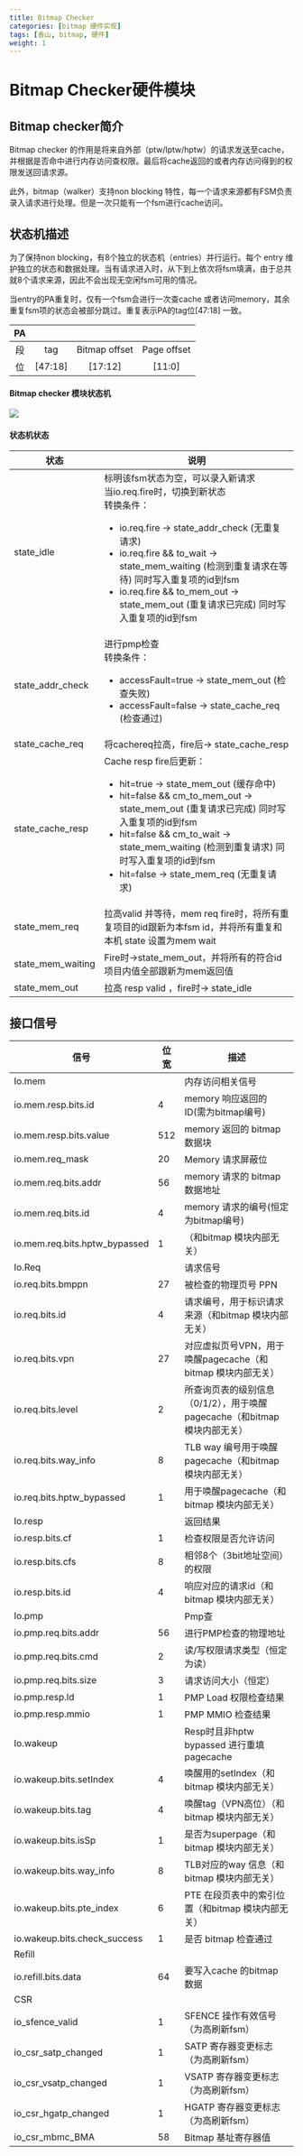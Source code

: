 ```yaml
---
title: Bitmap Checker
categories: [bitmap 硬件实现]
tags: [香山, bitmap, 硬件]
weight: 1
---
```


# Bitmap Checker硬件模块

## Bitmap checker简介

Bitmap checker 的作用是将来自外部（ptw/lptw/hptw）的请求发送至cache，并根据是否命中进行内存访问查权限。最后将cache返回的或者内存访问得到的权限发送回请求源。

此外，bitmap（walker）支持non blocking 特性，每一个请求来源都有FSM负责录入请求进行处理。但是一次只能有一个fsm进行cache访问。

## 状态机描述

为了保持non blocking，有8个独立的状态机（entries）并行运行。每个 entry 维护独立的状态和数据处理。当有请求进入时，从下到上依次将fsm填满，由于总共就8个请求来源，因此不会出现无空闲fsm可用的情况。

当entry的PA重复时，仅有一个fsm会进行一次查cache 或者访问memory，其余重复fsm项的状态会被部分跳过。重复表示PA的tag位[47:18] 一致。

| PA  |         |               |             |
| :-: | :-----: | :-----------: | :---------: |
| 段  |   tag   | Bitmap offset | Page offset |
| 位  | [47:18] |    [17:12]    |   [11:0]    |

#### Bitmap checker 模块状态机

![](../../modul00_1.png)

#### 状态机状态

| 状态              | 说明                                                                                                                                                                                                                                                                                                                                              |
| ----------------- | ------------------------------------------------------------------------------------------------------------------------------------------------------------------------------------------------------------------------------------------------------------------------------------------------------------------------------------------------- |
| state_idle        | 标明该fsm状态为空，可以录入新请求<br/>当io.req.fire时，切换到新状态<br/>转换条件：<br/><ul><li>io.req.fire → state_addr_check (无重复请求)</li><li>io.req.fire && to_wait → state_mem_waiting (检测到重复请求在等待) 同时写入重复项的id到fsm</li><li>io.req.fire && to_mem_out → state_mem_out (重复请求已完成) 同时写入重复项的id到fsm</li></ul> |
| state_addr_check  | 进行pmp检查<br/>转换条件：<br/><ul><li>accessFault=true → state_mem_out (检查失败)</li><li>accessFault=false → state_cache_req (检查通过)</li></ul>                                                                                                                                                                                               |
| state_cache_req   | 将cachereq拉高，fire后→ state_cache_resp                                                                                                                                                                                                                                                                                                          |
| state_cache_resp  | Cache resp fire后更新：<ul><li>hit=true → state_mem_out (缓存命中)</li><li>hit=false && cm_to_mem_out → state_mem_out (重复请求已完成) 同时写入重复项的id到fsm</li><li>hit=false && cm_to_wait → state_mem_waiting (检测到重复请求) 同时写入重复项的id到fsm</li><li>hit=false → state_mem_req (无重复请求) </li></ul>                             |
| state_mem_req     | 拉高valid 并等待，mem req fire时，将所有重复项目的id跟新为本fsm id，并将所有重复和本机 state 设置为mem wait                                                                                                                                                                                                                                       |
| state_mem_waiting | Fire时→state_mem_out，并将所有的符合id项目内值全部跟新为mem返回值                                                                                                                                                                                                                                                                                 |
| state_mem_out     | 拉高 resp valid ，fire时→ state_idle                                                                                                                                                                                                                                                                                                              |

## 接口信号

| 信号                          | 位宽 | 描述                                                                                                                |
| ----------------------------- | ---- | ------------------------------------------------------------------------------------------------------------------- |
| Io.mem                        |      | 内存访问相关信号                                                                                                    |
| io.mem.resp.bits.id           | 4    | memory 响应返回的 ID(需为bitmap编号)                                                                                |
| io.mem.resp.bits.value        | 512  | memory 返回的 bitmap 数据块                                                                                         |
| io.mem.req_mask               | 20   | Memory 请求屏蔽位                                                                                                   |
| io.mem.req.bits.addr          | 56   | memory 请求的 bitmap 数据地址                                                                                       |
| io.mem.req.bits.id            | 4    | memory 请求的编号(恒定为bitmap编号)                                                                                 |
| io.mem.req.bits.hptw_bypassed | 1    | （和</font>bitmap </font>模块内部无关）                                                                             |
| Io.Req                        |      | 请求信号                                                                                                            |
| io.req.bits.bmppn             | 27   | 被检查的物理页号 PPN                                                                                                |
| io.req.bits.id                | 4    | 请求编号，用于标识请求来源（和</font>bitmap </font>模块内部无关）                                                   |
| io.req.bits.vpn               | 27   | 对应虚拟页号VPN</font>，用于唤醒</font>pagecache</font>（和</font>bitmap </font>模块内部无关）                      |
| io.req.bits.level             | 2    | 所查询页表的级别信息（</font>0/1/2</font>），用于唤醒</font>pagecache</font>（和</font>bitmap </font>模块内部无关） |
| io.req.bits.way_info          | 8    | TLB way </font>编号用于唤醒</font>pagecache</font>（和</font>bitmap </font>模块内部无关）                           |
| io.req.bits.hptw_bypassed     | 1    | 用于唤醒</font>pagecache</font>（和</font>bitmap </font>模块内部无关）                                              |
| Io.resp                       |      | 返回结果                                                                                                            |
| io.resp.bits.cf               | 1    | 检查权限是否允许访问                                                                                                |
| io.resp.bits.cfs              | 8    | 相邻8个（3bit地址空间）的权限                                                                                       |
| io.resp.bits.id               | 4    | 响应对应的请求id</font>（和</font>bitmap </font>模块内部无关）                                                      |
| Io.pmp                        |      | Pmp</font>查                                                                                                        |
| io.pmp.req.bits.addr          | 56   | 进行PMP检查的物理地址                                                                                               |
| io.pmp.req.bits.cmd           | 2    | 读/写权限请求类型（恒定为读）                                                                                       |
| io.pmp.req.bits.size          | 3    | 请求访问大小（恒定）                                                                                                |
| io.pmp.resp.ld                | 1    | PMP Load 权限检查结果                                                                                               |
| io.pmp.resp.mmio              | 1    | PMP MMIO 检查结果                                                                                                   |
| Io.wakeup                     |      | Resp</font>时且非</font>hptw bypassed </font>进行重填pagecache                                                      |
| io.wakeup.bits.setIndex       | 4    | 唤醒用的setIndex</font>（和</font>bitmap </font>模块内部无关）                                                      |
| io.wakeup.bits.tag            | 4    | 唤醒tag</font>（</font>VPN</font>高位）（和</font>bitmap </font>模块内部无关）                                      |
| io.wakeup.bits.isSp           | 1    | 是否为</font>superpage</font>（和</font>bitmap </font>模块内部无关）                                                |
| io.wakeup.bits.way_info       | 8    | TLB</font>对应的way </font>信息（和</font>bitmap </font>模块内部无关）                                              |
| io.wakeup.bits.pte_index      | 6    | PTE </font>在段页表中的索引位置（和</font>bitmap </font>模块内部无关）                                              |
| io.wakeup.bits.check_success  | 1    | 是否 bitmap 检查通过                                                                                                |
| Refill                        |      |                                                                                                                     |
| io.refill.bits.data           | 64   | 要写入cache </font>的bitmap </font>数据                                                                             |
| CSR                           |      |                                                                                                                     |
| io_sfence_valid               | 1    | SFENCE </font>操作有效信号（为高刷新</font>fsm</font>）                                                             |
| io_csr_satp_changed           | 1    | SATP </font>寄存器变更标志（为高刷新</font>fsm</font>）                                                             |
| io_csr_vsatp_changed          | 1    | VSATP </font>寄存器变更标志（为高刷新</font>fsm</font>）                                                            |
| io_csr_hgatp_changed          | 1    | HGATP </font>寄存器变更标志（为高刷新</font>fsm</font>）                                                            |
| io_csr_mbmc_BMA               | 58   | Bitmap </font>基址寄存器值                                                                                          |
